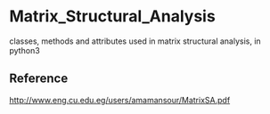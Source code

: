 # Matrix_Structural_Analysis
classes, methods and attributes used in matrix structural analysis, in python3


## Reference

http://www.eng.cu.edu.eg/users/amamansour/MatrixSA.pdf

